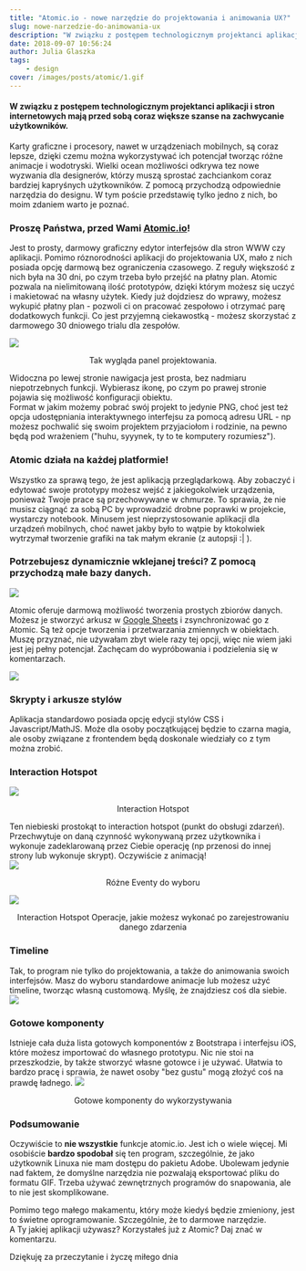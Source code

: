 ```yaml
---
title: "Atomic.io - nowe narzędzie do projektowania i animowania UX?"
slug: nowe-narzedzie-do-animowania-ux
description: "W związku z postępem technologicznym projektanci aplikacji i stron internetowych mają przed sobą coraz większe szanse na zachwycanie użytkowników. Z pomocą przychodzą odpowiednie narzędzia do designu. W tym poście przedstawię jedno z nich - atomic.io."
date: 2018-09-07 10:56:24
author: Julia Glaszka
tags:
    - design
cover: /images/posts/atomic/1.gif
---
```




#### W związku z postępem technologicznym projektanci aplikacji i stron internetowych mają przed sobą coraz większe szanse na zachwycanie użytkowników. 

Karty graficzne i procesory, nawet w urządzeniach mobilnych, są coraz lepsze, dzięki czemu można wykorzystywać ich potencjał tworząc różne animacje i wodotryski. Wielki ocean możliwości odkrywa tez nowe wyzwania dla designerów, którzy muszą sprostać zachciankom coraz bardziej kapryśnych użytkowników. Z pomocą przychodzą odpowiednie narzędzia do designu. W tym poście przedstawię tylko jedno z nich, bo moim zdaniem warto je poznać.  

### Proszę Państwa, przed Wami [Atomic.io](http://atomic.io/)!

Jest to prosty, darmowy graficzny edytor interfejsów dla stron WWW czy aplikacji. Pomimo róznorodności aplikacji do projektowania UX, mało z nich posiada opcję darmową bez ograniczenia czasowego. Z reguły większość z nich była na 30 dni, po czym trzeba było przejść na płatny plan. Atomic pozwala na nielimitowaną ilość prototypów, dzięki którym możesz się uczyć i makietować na własny użytek. Kiedy już dojdziesz do wprawy, możesz wykupić płatny plan - pozwoli ci on pracować zespołowo i otrzymać parę dodatkowych funkcji. Co jest przyjemną ciekawostką - możesz skorzystać z darmowego 30 dniowego trialu dla zespołów.  




![](/images/posts/atomic/2.png)
<div align="center"> 
Tak wygląda panel projektowania. </div>


Widoczna po lewej stronie nawigacja jest prosta, bez nadmiaru niepotrzebnych funkcji. Wybierasz ikonę, po czym po prawej stronie pojawia się możliwość konfiguracji obiektu.  
Format w jakim możemy pobrać swój projekt to jedynie PNG, choć jest też opcja udostępniania interaktywnego interfejsu za pomocą adresu URL - np możesz pochwalić się swoim projektem przyjaciołom i rodzinie, na pewno będą pod wrażeniem ("huhu, syyynek, ty to te komputery rozumiesz").  

### Atomic działa na każdej platformie!

Wszystko za sprawą tego, że jest aplikacją przeglądarkową. Aby zobaczyć i edytować swoje prototypy możesz wejść z jakiegokolwiek urządzenia, ponieważ Twoje prace są przechowywane w chmurze. To sprawia, że nie musisz ciągnąć za sobą PC by wprowadzić drobne poprawki w projekcie, wystarczy notebook. Minusem jest nieprzystosowanie aplikacji dla urządzeń mobilnych, choć nawet jakby było to wątpie by ktokolwiek wytrzymał tworzenie grafiki na tak małym ekranie (z autopsji :| ).

### Potrzebujesz dynamicznie wklejanej treści? Z pomocą przychodzą małe bazy danych.



![](/images/posts/atomic/3.png)


Atomic oferuje darmową możliwość tworzenia prostych zbiorów danych. Możesz je stworzyć arkusz w [Google Sheets](https://www.google.pl/intl/pl/sheets/about/) i zsynchronizować go z Atomic. Są też opcje tworzenia i przetwarzania zmiennych w obiektach. Muszę przyznać, nie używałam zbyt wiele razy tej opcji, więc nie wiem jaki jest jej pełny potencjał. Zachęcam do wypróbowania i podzielenia się w komentarzach.

![](/images/posts/atomic/4.png)


### Skrypty i arkusze stylów

Aplikacja standardowo posiada opcję edycji stylów CSS i Javascript/MathJS. Może dla osoby początkującej będzie to czarna magia, ale osoby związane z frontendem będą doskonale wiedziały co z tym można zrobić.  

### Interaction Hotspot

![](/images/posts/atomic/5.png)
<div align="center"> 
Interaction Hotspot </div>



Ten niebieski prostokąt to interaction hotspot (punkt do obsługi zdarzeń). Przechwytuje on daną czynność wykonywaną przez użytkownika i wykonuje zadeklarowaną przez Ciebie operację (np przenosi do innej strony lub wykonuje skrypt). Oczywiście z animacją!  
![](/images/posts/atomic/6.png)
<div align="center"> 
Różne Eventy do wyboru </div>

![](/images/posts/atomic/7.png)
<div align="center"> 
Interaction Hotspot 
Operacje, jakie możesz wykonać po zarejestrowaniu danego zdarzenia</div>

### Timeline 

Tak, to program nie tylko do projektowania, a także do animowania swoich interfejsów. Masz do wyboru standardowe animacje lub możesz użyć timeline, tworząc własną customową. Myślę, że znajdziesz coś dla siebie.
![](/images/posts/atomic/8.png)



### Gotowe komponenty



Istnieje cała duża lista gotowych komponentów z Bootstrapa i interfejsu iOS, które możesz importować do własnego prototypu. Nic nie stoi na przeszkodzie, by także stworzyć własne gotowce i je używać. Ułatwia to bardzo pracę i sprawia, że nawet osoby "bez gustu" mogą złożyć coś na prawdę ładnego.
![](/images/posts/atomic/9.png)

<div align="center"> 
Gotowe komponenty do wykorzystywania</div>


### Podsumowanie 
Oczywiście to **nie wszystkie** funkcje atomic.io. Jest ich o wiele więcej. Mi osobiście **bardzo spodobał** się ten program, szczególnie, że jako użytkownik Linuxa nie mam dostępu do pakietu Adobe. Ubolewam jedynie nad faktem, że domyślne narzędzia nie pozwalają eksportować pliku do formatu GIF. Trzeba używać zewnętrznych programów do snapowania, ale to nie jest skomplikowane.

Pomimo tego małego makamentu, który może kiedyś będzie zmieniony, jest to świetne oprogramowanie. Szczególnie, że to darmowe narzędzie.  
A Ty jakiej aplikacji używasz? Korzystałeś już z Atomic? Daj znać w komentarzu.  


Dziękuję za przeczytanie i życzę miłego dnia
</div>